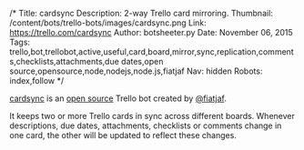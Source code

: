 /*
Title: cardsync
Description: 2-way Trello card mirroring.
Thumbnail: /content/bots/trello-bots/images/cardsync.png
Link: https://trello.com/cardsync
Author: botsheeter.py
Date: November 06, 2015
Tags: trello,bot,trellobot,active,useful,card,board,mirror,sync,replication,comments,checklists,attachments,due dates,open source,opensource,node,nodejs,node.js,fiatjaf
Nav: hidden
Robots: index,follow
*/

[cardsync](https://trello.com/cardsync) is an [open source](https://github.com/websitesfortrello/cardsync) Trello bot created by [@fiatjaf](https://twitter.com/fiatjaf). 

It keeps two or more Trello cards in sync across different boards. Whenever descriptions, due dates, attachments, checklists or comments change in one card, the other will be updated to reflect these changes.

